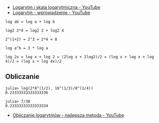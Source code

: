 - [Logarytm i skala logarytmiczna - YouTube](https://www.youtube.com/watch?v=FzGIe1kausE)
- [Logarytm - wprowadzenie - YouTube](https://www.youtube.com/watch?v=ZGJC1945-Sk)

```
log ab = log a + log b

log2 2*4 = log2 2 + log2 4

2^(1+2) = 2^3 = 2*4 = 8

log a^b = 3 * log a

log 2x = log x + log 2 = (2log x + 2log2)/2 = (log x + log x + log 4)/2 = (log x + log 4x)/2
```

## Obliczanie

```
julia> log(2*8^(1/2), 16^(1/3)/8^(1/4))
0.23333333333333336

julia> 7/30
0.23333333333333334
```

- [Obliczanie logarytmów - najlepsza metoda - YouTube](https://www.youtube.com/watch?v=w8Mpg-riLds)
